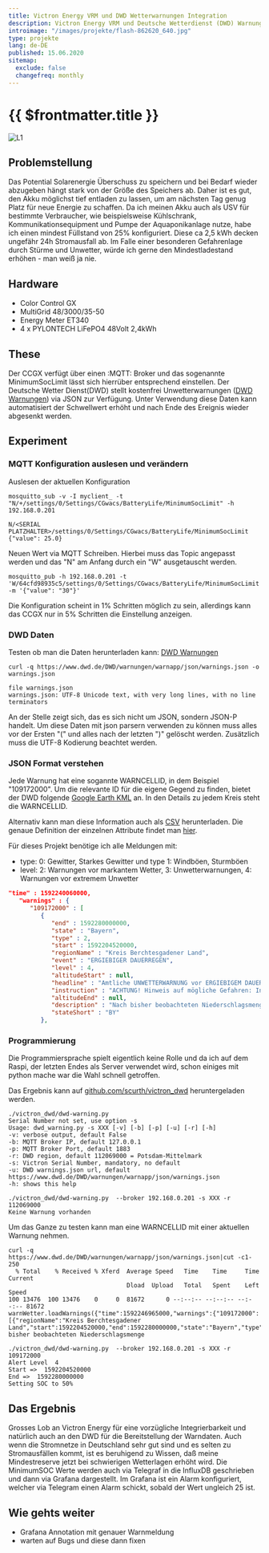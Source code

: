 ```yaml
---
title: Victron Energy VRM und DWD Wetterwarnungen Integration 
description: Victron Energy VRM und Deutsche Wetterdienst (DWD) Warnungen Integration
introimage: "/images/projekte/flash-862620_640.jpg"
type: projekte
lang: de-DE
published: 15.06.2020
sitemap:
  exclude: false
  changefreq: monthly
---
```

# {{ $frontmatter.title }}
![L1](/images/projekte/flash-862620_640.jpg)
<TOC />


## Problemstellung

Das Potential Solarenergie Überschuss zu speichern und bei Bedarf wieder abzugeben hängt stark von der Größe des Speichers ab. Daher ist es gut, den Akku möglichst tief entladen zu lassen, um am nächsten Tag genug Platz für neue Energie zu schaffen. Da ich meinen Akku auch als USV für bestimmte Verbraucher, wie beispielsweise Kühlschrank, Kommunikationsequipment und Pumpe der Aquaponikanlage nutze, habe ich einen mindest Füllstand von 25% konfiguriert. Diese ca 2,5 kWh decken ungefähr 24h Stromausfall ab. Im Falle einer besonderen Gefahrenlage durch Stürme und Unwetter, würde ich gerne den Mindestladestand erhöhen - man weiß ja nie.

## Hardware

- Color Control GX
- MultiGrid 48/3000/35-50
- Energy Meter ET340
- 4 x PYLONTECH LiFePO4 48Volt 2,4kWh

## These

Der CCGX verfügt über einen :MQTT: Broker und das sogenannte MinimumSocLimit lässt sich hierrüber entsprechend einstellen. Der Deutsche Wetter Dienst(DWD) stellt kostenfrei Unwetterwarnungen ([DWD Warnungen](https://www.dwd.de/DWD/warnungen/warnapp/json/warnings.json)) via JSON zur Verfügung. Unter Verwendung diese Daten kann automatisiert der Schwellwert erhöht und nach Ende des Ereignis wieder abgesenkt werden.

## Experiment

### MQTT Konfiguration auslesen und verändern

Auslesen der aktuellen Konfiguration
```shell
mosquitto_sub -v -I myclient_ -t "N/+/settings/0/Settings/CGwacs/BatteryLife/MinimumSocLimit" -h 192.168.0.201

N/<SERIAL PLATZHALTER>/settings/0/Settings/CGwacs/BatteryLife/MinimumSocLimit {"value": 25.0}

```

Neuen Wert via MQTT Schreiben. Hierbei muss das Topic angepasst werden und das "N" am Anfang durch ein "W" ausgetauscht werden.
```shell
mosquitto_pub -h 192.168.0.201 -t 'W/64cfd98935c5/settings/0/Settings/CGwacs/BatteryLife/MinimumSocLimit' -m '{"value": "30"}'
```

Die Konfiguration scheint in 1% Schritten möglich zu sein, allerdings kann das CCGX nur in 5% Schritten die Einstellung anzeigen.

### DWD Daten

Testen ob man die Daten herunterladen kann: [DWD Warnungen](https://www.dwd.de/DWD/warnungen/warnapp/json/warnings.json)

```shell
curl -q https://www.dwd.de/DWD/warnungen/warnapp/json/warnings.json -o warnings.json

file warnings.json
warnings.json: UTF-8 Unicode text, with very long lines, with no line terminators
```

An der Stelle zeigt sich, das es sich nicht um JSON, sondern JSON-P handelt. Um diese Daten mit json parsern verwenden zu können muss alles vor der Ersten "(" und alles nach der letzten ")" gelöscht werden. Zusätzlich muss die UTF-8 Kodierung beachtet werden.

### JSON Format verstehen

Jede Warnung hat eine sogannte WARNCELLID, in dem Beispiel "109172000". Um die relevante ID für die eigene Gegend zu finden, bietet der DWD folgende 
[Google Earth KML](https://maps.dwd.de/geoserver/dwd/wms?service=WMS&version=1.1.0&request=GetMap&layers=dwd:Warngebiete_Kreise&styles=&bbox=5.86625035072566,47.2701236047002,15.0418156516163,55.0583836008072&width=768&height=651&srs=EPSG:4326&format=application%2Fvnd.google-earth.kml%2Bxml) an. In den Details zu jedem Kreis steht die WARNCELLID.

Alternativ kann man diese Information auch als [CSV](http://www.dwd.de/DE/leistungen/gds/help/warnungen/cap_warncellids_csv.csv?__blob=publicationFile&v=4) herunterladen. Die genaue Definition der einzelnen Attribute findet man [hier](https://www.home-assistant.io/integrations/dwd_weather_warnings/).

Für dieses Projekt benötige ich alle Meldungen mit:

- type: 0: Gewitter, Starkes Gewitter und type 1: Windböen, Sturmböen
- level: 2: Warnungen vor markantem Wetter, 3: Unwetterwarnungen, 4: Warnungen vor extremem Unwetter

```json
"time" : 1592240060000,
   "warnings" : {
      "109172000" : [
         {
            "end" : 1592280000000,
            "state" : "Bayern",
            "type" : 2,
            "start" : 1592204520000,
            "regionName" : "Kreis Berchtesgadener Land",
            "event" : "ERGIEBIGER DAUERREGEN",
            "level" : 4,
            "altitudeStart" : null,
            "headline" : "Amtliche UNWETTERWARNUNG vor ERGIEBIGEM DAUERREGEN",
            "instruction" : "ACHTUNG! Hinweis auf mögliche Gefahren: Infolge des Dauerregens sind unter anderem Hochwasser an Bächen und kleineren Flüssen sowie Überflutungen von Straßen möglich. (Details: www.hochwasserzentralen.de). Es können zum Beispiel Erdrutsche auftreten. Schließen Sie alle Fenster und Türen!",
            "altitudeEnd" : null,
            "description" : "Nach bisher beobachteten Niederschlagsmengen von 20 bis 30 l/m² tritt ergiebiger Dauerregen wechselnder Intensität auf. Dabei werden nochmals Niederschlagsmengen zwischen 40 l/m² und 60 l/m² erwartet.",
            "stateShort" : "BY"
         },
```

### Programmierung

Die Programmiersprache spielt eigentlich keine Rolle und da ich auf dem Raspi, der letzten Endes als Server verwendet wird, schon einiges mit python mache war die Wahl schnell getroffen.

Das Ergebnis kann auf [github.com/scurth/victron_dwd](https://github.com/scurth/victron_dwd) heruntergeladen werden.

```shell
./victron_dwd/dwd-warning.py
Serial Number not set, use option -s
Usage: dwd_warning.py -s XXX [-v] [-b] [-p] [-u] [-r] [-h]
-v: verbose output, default False
-b: MQTT Broker IP, default 127.0.0.1
-p: MQTT Broker Port, default 1883
-r: DWD region, default 112069000 = Potsdam-Mittelmark
-s: Victron Serial Number, mandatory, no default
-u: DWD warnings.json url, default https://www.dwd.de/DWD/warnungen/warnapp/json/warnings.json
-h: shows this help

./victron_dwd/dwd-warning.py  --broker 192.168.0.201 -s XXX -r 112069000
Keine Warnung vorhanden
```

Um das Ganze zu testen kann man eine WARNCELLID mit einer aktuellen Warnung nehmen.

```shell
curl -q https://www.dwd.de/DWD/warnungen/warnapp/json/warnings.json|cut -c1-250 
  % Total    % Received % Xferd  Average Speed   Time    Time     Time  Current
                                 Dload  Upload   Total   Spent    Left  Speed
100 13476  100 13476    0     0  81672      0 --:--:-- --:--:-- --:--:-- 81672
warnWetter.loadWarnings({"time":1592246965000,"warnings":{"109172000":[{"regionName":"Kreis Berchtesgadener Land","start":1592204520000,"end":1592280000000,"state":"Bayern","type":2,"level":4,"description":"Nach bisher beobachteten Niederschlagsmenge

./victron_dwd/dwd-warning.py  --broker 192.168.0.201 -s XXX -r 109172000
Alert Level  4
Start =>  1592204520000
End =>  1592280000000
Setting SOC to 50%

```

## Das Ergebnis
Grosses Lob an Victron Energy für eine vorzügliche Integrierbarkeit und natürlich auch an den DWD für die Bereitstellung der Warndaten. Auch wenn die Stromnetze in Deutschland sehr gut sind und es selten zu Stromausfällen kommt, ist es beruhigend zu Wissen, daß meine Mindestreserve jetzt bei schwierigen Wetterlagen erhöht wird. Die MinimumSOC Werte werden auch via Telegraf in die InfluxDB geschrieben und dann via Grafana dargestellt. Im Grafana ist ein Alarm konfiguriert, welcher via Telegram einen Alarm schickt, sobald der Wert ungleich 25 ist. 

## Wie gehts weiter
- Grafana Annotation mit genauer Warnmeldung
- warten auf Bugs und diese dann fixen
